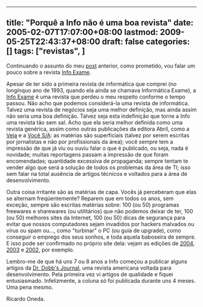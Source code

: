 
---
title: "Porquê a Info não é uma boa revista"
date: 2005-02-07T17:07:00+08:00
lastmod: 2009-05-25T22:43:37+08:00
draft: false
categories: []
tags: ["revistas", ]
---


Continuando o assunto do meu [post](/blog/post/2005/02/06/Revistas-de-informatica-no-Brasil.aspx "Revistas de informática no Brasil") anterior, como prometido, vou falar um pouco sobre a revista [Info Exame](http://www.infoexame.com.br/ "Info Exame").  

Apesar de ter sido a primeira revista de informática que comprei (no longínquo ano de 1993, quando ela ainda se chamava Informática Exame), a [Info Exame](http://www.infoexame.com.br/ "Info Exame") é uma revista que perdeu o meu respeito conforme o tempo passou. Não acho que podemos considerá-la uma revista de informática. Talvez uma revista de negócios seja uma melhor definição, mas ainda assim não seria uma boa definição. Talvez seja esta indefinição que torne a Info uma revista tão sem sal. Acho que ela seria melhor definida como uma revista genérica, assim como outras publicações da editora Abril, como a [Veja](http://www.veja.com.br/ "Revista Veja") e a [Você S/A](http://www.vocesa.com.br/ "Revista Você S/A"): as matérias são superficiais (talvez por serem escritas por jornalistas e não por profissionais da área); você sempre tem a impressão de que já viu ou ouviu falar o que é publicado, ou seja, nada é novidade; muitas reportagens passam a impressão de que foram encomendadas; quantidade excessiva de propaganda; sempre tentam te vender algo que será a solução de todos os problemas da área de TI; isso sem falar na total ausência de artigos técnicos e voltados para a área de desenvolvimento.

Outra coisa irritante são as matérias de capa. Vocês já perceberam que elas se alternam freqüentemente? Reparem que em todos os anos, sem exceção, sempre são escritas matérias sobre: 100 (ou 50) programas freewares e sharewares (ou utilitários) que não podemos deixar de ter, 100 (ou 50) melhores sites da Internet, 100 (ou 50) dicas de segurança para evitar que nossos computadores sejam invadidos por hackers malvados ou vírus ou spam ou..., como "turbinar" o PC (ou guia de upgrade), como conseguir o emprego dos seus sonhos, e toda aquela baboseira de sempre. E isso pode ser confirmado no próprio site dela: vejam as edições de [2004](http://info.abril.com.br/arquivo/2004.shl "Edições de 2004 da Info"), [2003](http://info.abril.com.br/arquivo/2003.shl "Edições de 2003 da Info") e [2002](http://info.abril.com.br/arquivo/2002.shl "Edições de 2002 da Info"), por exemplo.

Lembro-me de que há uns 7 ou 8 anos a Info começou a publicar alguns artigos da [Dr. Dobb's Journal](http://www.ddj.com/ "Dr. Dobb's Journal"), uma revista americana voltada para desenvolvimento. Pela primeira vez vi artigos de qualidade e fiquei entusiasmado. Infelizmente, a coluna só foi publicada durante uns 4 meses. Uma pena mesmo.

Ricardo Oneda.

